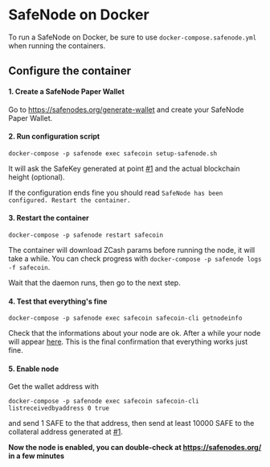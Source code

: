 # SafeNode on Docker
To run a SafeNode on Docker, be sure to use `docker-compose.safenode.yml` when running the containers.

## Configure the container

#### 1. Create a SafeNode Paper Wallet
Go to https://safenodes.org/generate-wallet and create your SafeNode Paper Wallet.

#### 2. Run configuration script
```
docker-compose -p safenode exec safecoin setup-safenode.sh
```
It will ask the SafeKey generated at point [#1](#1-Create-a-SafeNode-Paper-Wallet) and the actual blockchain height (optional).

If the configuration ends fine you should read `SafeNode has been configured. Restart the container.`

#### 3. Restart the container
```
docker-compose -p safenode restart safecoin
```
The container will download ZCash params before running the node, it will take a while. You can check progress with `docker-compose -p safenode logs -f safecoin`.

Wait that the daemon runs, then go to the next step.

#### 4. Test that everything's fine
```
docker-compose -p safenode exec safecoin safecoin-cli getnodeinfo
```
Check that the informations about your node are ok. After a while your node will appear [here](https://safenodes.org/). This is the final confirmation that everything works just fine.

#### 5. Enable node
Get the wallet address with
```
docker-compose -p safenode exec safecoin safecoin-cli listreceivedbyaddress 0 true
```
and send 1 SAFE to the that address, then send at least 10000 SAFE to the collateral address generated at [#1](#1-Create-a-SafeNode-Paper-Wallet).

**Now the node is enabled, you can double-check at https://safenodes.org/ in a few minutes**